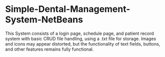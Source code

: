 # Simple-Dental-Management-System-NetBeans

This System consists of a login page, schedule page, and patient record system with basic CRUD file handling, using a .txt file for storage.
Images and icons may appear distorted, but the functionality of text fields, buttons, and other features remains fully functional.
